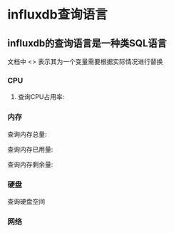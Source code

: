 # influxdb查询语言

## influxdb的查询语言是一种类SQL语言

文档中 <> 表示其为一个变量需要根据实际情况进行替换

### CPU

1. 查询CPU占用率: 


### 内存

查询内存总量: 


查询内存已用量:


查询内存剩余量:


### 硬盘

查询硬盘空间


### 网络




